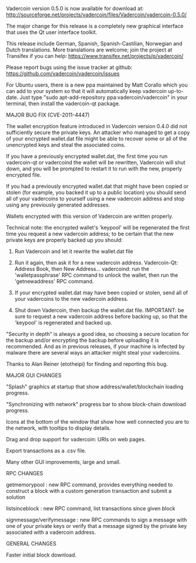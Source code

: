 Vadercoin version 0.5.0 is now available for download at:
http://sourceforge.net/projects/vadercoin/files/Vadercoin/vadercoin-0.5.0/

The major change for this release is a completely new graphical interface that uses the Qt user interface toolkit.

This release include German, Spanish, Spanish-Castilian, Norwegian and Dutch translations. More translations are welcome; join the project at Transifex if you can help:
https://www.transifex.net/projects/p/vadercoin/

Please report bugs using the issue tracker at github:
https://github.com/vadercoin/vadercoin/issues

For Ubuntu users, there is a new ppa maintained by Matt Corallo which you can add to your system so that it will automatically keep vadercoin up-to-date.  Just type "sudo apt-add-repository ppa:vadercoin/vadercoin" in your terminal, then install the vadercoin-qt package.

MAJOR BUG FIX  (CVE-2011-4447)

The wallet encryption feature introduced in Vadercoin version 0.4.0 did not sufficiently secure the private keys. An attacker who
managed to get a copy of your encrypted wallet.dat file might be able to recover some or all of the unencrypted keys and steal the
associated coins.

If you have a previously encrypted wallet.dat, the first time you run vadercoin-qt or vadercoind the wallet will be rewritten, Vadercoin will
shut down, and you will be prompted to restart it to run with the new, properly encrypted file.

If you had a previously encrypted wallet.dat that might have been copied or stolen (for example, you backed it up to a public
location) you should send all of your vadercoins to yourself using a new vadercoin address and stop using any previously generated addresses.

Wallets encrypted with this version of Vadercoin are written properly.

Technical note: the encrypted wallet's 'keypool' will be regenerated the first time you request a new vadercoin address; to be certain that the
new private keys are properly backed up you should:

1. Run Vadercoin and let it rewrite the wallet.dat file

2. Run it again, then ask it for a new vadercoin address.
Vadercoin-Qt: Address Book, then New Address...
vadercoind: run the 'walletpassphrase' RPC command to unlock the wallet,  then run the 'getnewaddress' RPC command.

3. If your encrypted wallet.dat may have been copied or stolen, send  all of your vadercoins to the new vadercoin address.

4. Shut down Vadercoin, then backup the wallet.dat file.
IMPORTANT: be sure to request a new vadercoin address before backing up, so that the 'keypool' is regenerated and backed up.

"Security in depth" is always a good idea, so choosing a secure location for the backup and/or encrypting the backup before uploading it is recommended. And as in previous releases, if your machine is infected by malware there are several ways an attacker might steal your vadercoins.

Thanks to Alan Reiner (etotheipi) for finding and reporting this bug.

MAJOR GUI CHANGES

"Splash" graphics at startup that show address/wallet/blockchain loading progress.

"Synchronizing with network" progress bar to show block-chain download progress.

Icons at the bottom of the window that show how well connected you are to the network, with tooltips to display details.

Drag and drop support for vadercoin: URIs on web pages.

Export transactions as a .csv file.

Many other GUI improvements, large and small.

RPC CHANGES

getmemorypool : new RPC command, provides everything needed to construct a block with a custom generation transaction and submit a solution

listsinceblock : new RPC command, list transactions since given block

signmessage/verifymessage : new RPC commands to sign a message with one of your private keys or verify that a message signed by the private key associated with a vadercoin address.

GENERAL CHANGES

Faster initial block download.
